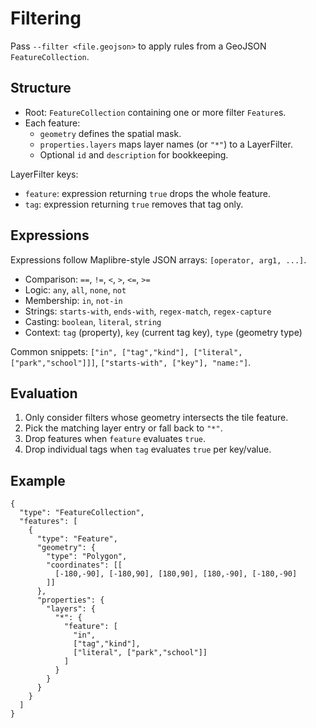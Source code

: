 # Filtering

Pass `--filter <file.geojson>` to apply rules from a GeoJSON `FeatureCollection`.

## Structure

- Root: `FeatureCollection` containing one or more filter `Feature`s.
- Each feature:
  - `geometry` defines the spatial mask.
  - `properties.layers` maps layer names (or `"*"`) to a LayerFilter.
  - Optional `id` and `description` for bookkeeping.

LayerFilter keys:

- `feature`: expression returning `true` drops the whole feature.
- `tag`: expression returning `true` removes that tag only.

## Expressions

Expressions follow Maplibre-style JSON arrays: `[operator, arg1, ...]`.

- Comparison: `==`, `!=`, `<`, `>`, `<=`, `>=`
- Logic: `any`, `all`, `none`, `not`
- Membership: `in`, `not-in`
- Strings: `starts-with`, `ends-with`, `regex-match`, `regex-capture`
- Casting: `boolean`, `literal`, `string`
- Context: `tag` (property), `key` (current tag key), `type` (geometry type)

Common snippets: `["in", ["tag","kind"], ["literal", ["park","school"]]]`, `["starts-with", ["key"], "name:"]`.

## Evaluation

1. Only consider filters whose geometry intersects the tile feature.
2. Pick the matching layer entry or fall back to `"*"`.
3. Drop features when `feature` evaluates `true`.
4. Drop individual tags when `tag` evaluates `true` per key/value.

## Example

```jsonc
{
  "type": "FeatureCollection",
  "features": [
    {
      "type": "Feature",
      "geometry": {
        "type": "Polygon",
        "coordinates": [[
          [-180,-90], [-180,90], [180,90], [180,-90], [-180,-90]
        ]]
      },
      "properties": {
        "layers": {
          "*": {
            "feature": [
              "in",
              ["tag","kind"],
              ["literal", ["park","school"]]
            ]
          }
        }
      }
    }
  ]
}
```
